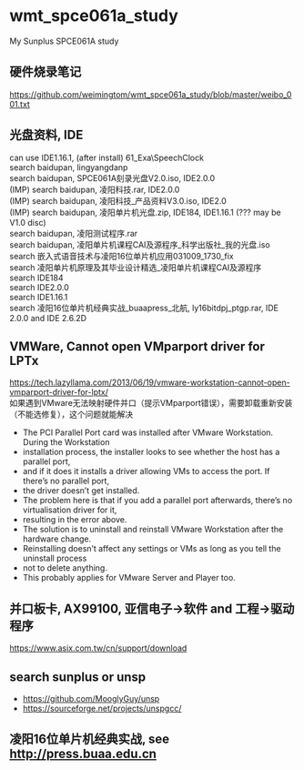# wmt_spce061a_study
My Sunplus SPCE061A study  

## 硬件烧录笔记  
https://github.com/weimingtom/wmt_spce061a_study/blob/master/weibo_001.txt  

## 光盘资料, IDE    
can use IDE1.16.1, (after install) 61_Exa\SpeechClock    
search baidupan, lingyangdanp  
search baidupan, SPCE061A刻录光盘V2.0.iso, IDE2.0.0  
(IMP) search baidupan, 凌阳科技.rar, IDE2.0.0  
(IMP) search baidupan, 凌阳科技_产品资料V3.0.iso, IDE2.0  
(IMP) search baidupan, 凌阳单片机光盘.zip, IDE184, IDE1.16.1 (??? may be V1.0 disc)  
search baidupan, 凌阳测试程序.rar  
search baidupan, 凌阳单片机课程CAI及源程序_科学出版社_我的光盘.iso  
search 嵌入式语音技术与凌阳16位单片机应用031009_1730_fix  
search 凌阳单片机原理及其毕业设计精选_凌阳单片机课程CAI及源程序  
search IDE184  
search IDE2.0.0  
search IDE1.16.1  
search 凌阳16位单片机经典实战_buaapress_北航, ly16bitdpj_ptgp.rar, IDE 2.0.0 and IDE 2.6.2D  

## VMWare, Cannot open VMparport driver for LPTx  
https://tech.lazyllama.com/2013/06/19/vmware-workstation-cannot-open-vmparport-driver-for-lptx/  
如果遇到VMware无法映射硬件并口（提示VMparport错误），需要卸载重新安装（不能选修复），这个问题就能解决  
* The PCI Parallel Port card was installed after VMware Workstation. During the Workstation 
* installation process, the installer looks to see whether the host has a parallel port, 
* and if it does it installs a driver allowing VMs to access the port. If there’s no parallel port, 
* the driver doesn’t get installed.
* The problem here is that if you add a parallel port afterwards, there’s no virtualisation driver for it, 
* resulting in the error above.
* The solution is to uninstall and reinstall VMware Workstation after the hardware change. 
* Reinstalling doesn’t affect any settings or VMs as long as you tell the uninstall process 
* not to delete anything.
* This probably applies for VMware Server and Player too.

## 并口板卡, AX99100, 亚信电子->软件 and 工程->驱动程序        
https://www.asix.com.tw/cn/support/download  

## search sunplus or unsp    
* https://github.com/MooglyGuy/unsp  
* https://sourceforge.net/projects/unspgcc/  

## 凌阳16位单片机经典实战, see http://press.buaa.edu.cn  
